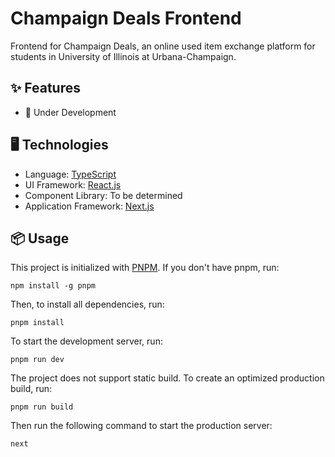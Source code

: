 # Champaign Deals Frontend

Frontend for Champaign Deals, an online used item exchange platform for students in University of Illinois at Urbana-Champaign.

## ✨ Features

* 🚧 Under Development

## 🖥 Technologies

* Language: [TypeScript](https://www.typescriptlang.org)
* UI Framework: [React.js](https://reactjs.org)
* Component Library: To be determined
* Application Framework: [Next.js](https://nextjs.org)

## 📦 Usage

This project is initialized with [PNPM](https://pnpm.io). If you don't have pnpm, run:

```shell
npm install -g pnpm
```

Then, to install all dependencies, run:

```shell
pnpm install
```

To start the development server, run:

```shell
pnpm run dev
```

The project does not support static build. To create an optimized production build, run:

```shell
pnpm run build
```

Then run the following command to start the production server:

```shell
next
```